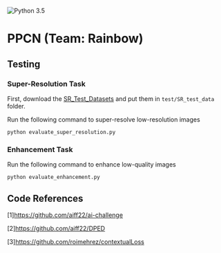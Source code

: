 ![Python 3.5](https://img.shields.io/badge/python-3.5-green.svg)
# PPCN (Team: Rainbow)

## Testing

### Super-Resolution Task
First, download the [SR_Test_Datasets](https://drive.google.com/open?id=1_K6mchwDGOQMIXuBIGrlDA4EAYgbtdmU) and put them in ``test/SR_test_data`` folder.

Run the following command to super-resolve low-resolution images

```
python evaluate_super_resolution.py
```
### Enhancement Task

Run the following command to enhance low-quality images
```
python evaluate_enhancement.py
```

## Code References
[1]https://github.com/aiff22/ai-challenge

[2]https://github.com/aiff22/DPED

[3]https://github.com/roimehrez/contextualLoss
